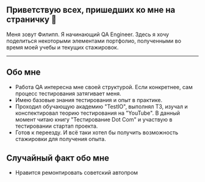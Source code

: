 
## Приветствую всех, пришедших ко мне на страничку 👋

Меня зовут Филипп.
Я начинающий QA Engineer.
Здесь я хочу поделиться некоторыми элементами портфолио, полученными во время моей учебы и текущих стажировок.

---
  
## Обо мне

- Работа QA интересна мне своей структурой. Если конкретнее, сам процесс тестирования затягивает меня.
- Имею базовые знания тестирования и опыт в практике.
- Проходил обучающую академию "TestIO", выполнял ТЗ, изучал и конспектировал теорию тестирования на "YouTube". В данный момент читаю книгу "Тестирование Dot Com" и участвую в тестировании стартап проекта.
- Готов к переезду. И всё таки хотел бы получить возможность стажировки для получения опыта.

## Случайный факт обо мне

- Нравится ремонтировать советский автопром

